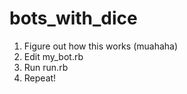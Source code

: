 bots_with_dice
==============

1. Figure out how this works (muahaha)
1. Edit my_bot.rb
1. Run run.rb
1. Repeat!